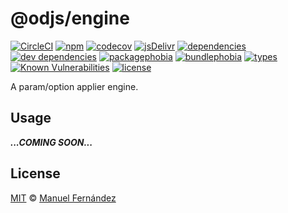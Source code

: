 # @odjs/engine

[![CircleCI](https://circleci.com/gh/odjs/engine.svg?style=svg)](https://circleci.com/gh/odjs/engine) [![npm](https://badgen.net/npm/v/@odjs/engine)](https://www.npmjs.com/package/@odjs/engine) [![codecov](https://codecov.io/gh/odjs/engine/branch/main/graph/badge.svg)](https://codecov.io/gh/odjs/engine) [![jsDelivr](https://data.jsdelivr.com/v1/package/npm/@odjs/engine/badge?style=rounded)](https://www.jsdelivr.com/package/npm/@odjs/engine) [![dependencies](https://badgen.net/david/dep/odjs/engine)](https://david-dm.org/odjs/engine) [![dev dependencies](https://badgen.net/david/dev/odjs/engine)](https://david-dm.org/odjs/engine?type=dev) [![packagephobia](https://badgen.net/packagephobia/install/@odjs/engine)](https://packagephobia.now.sh/result?p=@odjs/engine) [![bundlephobia](https://badgen.net/bundlephobia/min/@odjs/engine)](https://bundlephobia.com/result?p=@odjs/engine) [![types](https://img.shields.io/npm/types/@odjs/engine.svg)](https://github.com/microsoft/typescript) [![Known Vulnerabilities](https://snyk.io/test/github/odjs/engine/badge.svg?targetFile=package.json)](https://snyk.io/test/github/odjs/engine?targetFile=package.json) [![license](https://badgen.net/github/license/odjs/engine)](LICENSE)

A param/option applier engine.

## Usage

***...COMING SOON...***

## License

[MIT](LICENSE) &copy; [Manuel Fernández](https://github.com/manferlo81)
